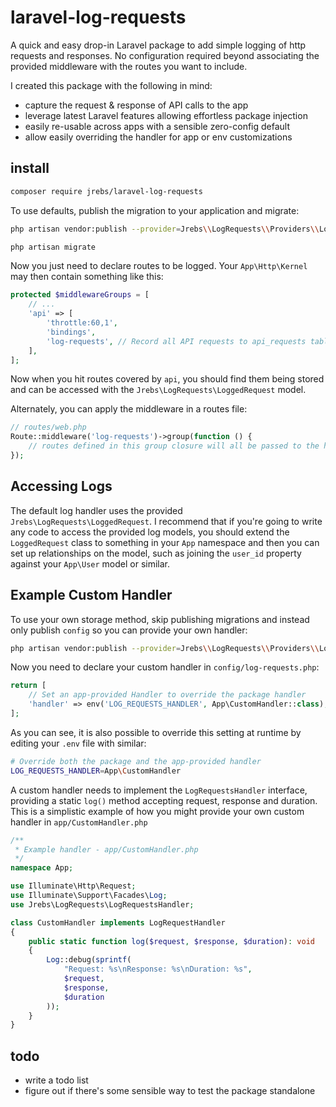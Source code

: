 # laravel-log-requests

A quick and easy drop-in Laravel package to add simple logging of http
requests and responses. No configuration required beyond associating the
provided middleware with the routes you want to include.

I created this package with the following in mind:
* capture the request & response of API calls to the app
* leverage latest Laravel features allowing effortless package injection
* easily re-usable across apps with a sensible zero-config default
* allow easily overriding the handler for app or env customizations

## install

```sh
composer require jrebs/laravel-log-requests
```

To use defaults, publish the migration to your application and migrate:

```sh
php artisan vendor:publish --provider=Jrebs\\LogRequests\\Providers\\LogRequestsServiceProvider

php artisan migrate
```

Now you just need to declare routes to be logged. Your `App\Http\Kernel` may
then contain something like this:

```php
protected $middlewareGroups = [
    // ...
    'api' => [
        'throttle:60,1',
        'bindings',
        'log-requests', // Record all API requests to api_requests table
    ],
];
```

Now when you hit routes covered by `api`, you should find them being
stored and can be accessed with the `Jrebs\LogRequests\LoggedRequest` model.

Alternately, you can apply the middleware in a routes file:
```php
// routes/web.php
Route::middleware('log-requests')->group(function () {
    // routes defined in this group closure will all be passed to the handler
});
```

## Accessing Logs

The default log handler uses the provided `Jrebs\LogRequests\LoggedRequest`.
I recommend that if you're going to write any code to access the provided
log models, you should extend the `LoggedRequest` class to something in your
`App` namespace and then you can set up relationships on the model, such as
joining the `user_id` property against your `App\User` model or similar.

## Example Custom Handler

To use your own storage method, skip publishing migrations and
instead only publish `config` so you can provide your own handler:

```sh
php artisan vendor:publish --provider=Jrebs\\LogRequests\\Providers\\LogRequestsServiceProvider --tag=config
```

Now you need to declare your custom handler in `config/log-requests.php`:

```php
return [
    // Set an app-provided Handler to override the package handler
    'handler' => env('LOG_REQUESTS_HANDLER', App\CustomHandler::class),
];
```

As you can see, it is also possible to override this setting at runtime by
editing your `.env` file with similar:

```sh
# Override both the package and the app-provided handler
LOG_REQUESTS_HANDLER=App\CustomHandler
```

A custom handler needs to implement the `LogRequestsHandler` interface,
providing a static `log()` method accepting request, response and duration.
This is a simplistic example of how you might provide your own custom handler
in `app/CustomHandler.php`

```php
/**
 * Example handler - app/CustomHandler.php
 */
namespace App;

use Illuminate\Http\Request;
use Illuminate\Support\Facades\Log;
use Jrebs\LogRequests\LogRequestsHandler;

class CustomHandler implements LogRequestHandler
{
    public static function log($request, $response, $duration): void
    {
        Log::debug(sprintf(
            "Request: %s\nResponse: %s\nDuration: %s",
            $request,
            $response,
            $duration
        ));
    }
}
```

## todo
* write a todo list
* figure out if there's some sensible way to test the package standalone

